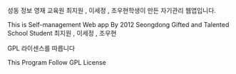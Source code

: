 성동 정보 영재 교육원  최지원 , 이세정 , 조우현학생이 만든 자기관리 웹앱입니다.

This is Self-management Web app By 2012 Seongdong Gifted and Talented School Student 최지원 , 이세정 , 조우현

GPL 라이센스를 따릅니다

This Program Follow GPL License
